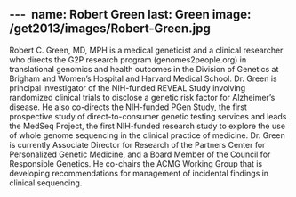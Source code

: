 --- 
name: Robert Green
last: Green
image: /get2013/images/Robert-Green.jpg
---

Robert C. Green, MD, MPH is a medical geneticist and a clinical researcher who directs the G2P research program (genomes2people.org) in translational genomics and health outcomes in the Division of Genetics at Brigham and Women’s Hospital and Harvard Medical School. Dr. Green is principal investigator of the NIH-funded REVEAL Study involving randomized clinical trials to disclose a genetic risk factor for Alzheimer’s disease. He also co-directs the NIH-funded PGen Study, the first prospective study of direct-to-consumer genetic testing services and leads the MedSeq Project, the first NIH-funded research study to explore the use of whole genome sequencing in the clinical practice of medicine. Dr. Green is currently Associate Director for Research of the Partners Center for Personalized Genetic Medicine, and a Board Member of the Council for Responsible Genetics. He co-chairs the ACMG Working Group that is developing recommendations for management of incidental findings in clinical sequencing.
